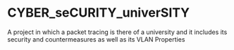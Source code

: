 # CYBER_seCURITY_univerSITY
A project in which a packet tracing is there of a university and it includes its security and countermeasures as well as its VLAN Properties
